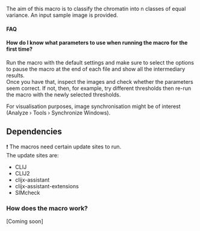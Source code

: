 The aim of this macro is to classify the chromatin into n classes of equal variance. An input sample image is provided.

#### FAQ
#### How do I know what parameters to use when running the macro for the first time?
Run the macro with the default settings and make sure to select the options to pause the macro at the end of each file and show all the intermediary results.  
Once you have that, inspect the images and check whether the parameters seem correct. If not, then, for example, try different thresholds then re-run the macro with the newly selected thresholds.  

For visualisation purposes, image synchronisation might be of interest (Analyze › Tools › Synchronize Windows).

## Dependencies
:heavy_exclamation_mark: The macros need certain update sites to run.  
The update sites are:
* CLIJ     
* CLIJ2
* clijx-assistant
* clijx-assistant-extensions
* SIMcheck

### How does the macro work?
[Coming soon]
